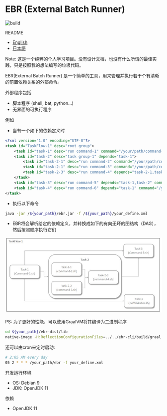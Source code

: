 # EBR (External Batch Runner)

![build](https://img.shields.io/badge/build-passing-green)

README

- [English](./README.md)
- [日本語](./README.ja_JP.md)

Note: 这是一个纯粹的个人学习项目。没有设计文档，也没有什么所谓的最佳实践，只是按照我的想法编写的垃圾代码。

EBR(External Batch Runner) 是一个简单的工具，用来管理并执行若干个有清晰的前置依赖关系的外部命令。

外部程序包括

- 脚本程序 (shell, bat, python...)
- 无界面的可执行程序

例如

- 当有一个如下的依赖定义时

```xml
<?xml version="1.0" encoding="UTF-8"?>
<task id="TaskFlow-1" desc="root group">
    <task id="task-1" desc="run command-1" command="/your/path/command-1.sh"/>
    <task id="task-2" desc="task group-1" depends="task-1">
        <task id="task-2-1" desc="run command-2" command="/your/path/command-2.sh"/>
        <task id="task-2-1" desc="run command-3" command="/your/path/command-3.sh"/>
        <task id="task-2-3" desc="run command-4" depends="task-2-1,task-2-2" command="/your/path/command-4.sh"/>
    </task>
    <task id="task-3" desc="run command-5" depends="task-1,task-2" command="/your/path/command-5.sh"/>
    <task id="task-4" desc="run command-6" depends="task-1" command="/your/path/command-6.sh"/>
</task>
```

- 执行以下命令

```bash
java -jar /${your_path}/ebr.jar -f /${your_path}/your_define.xml
```

- EBR将会解析给定的依赖定义，并转换成如下的有向无环的图结构（DAG），然后按照顺序执行它们

![image](ebr-docs/sample_task_flow.jpg)

PS: 为了更好的性能，可以使用GraalVM将其编译为二进制程序
```bash
cd ${your_path}/ebr-dist/lib
native-image -H:ReflectionConfigurationFiles=../../ebr-cli/build/graal.json -jar ../ebr-cli.jar
```
还可以由cron来定时启动:
```bash
# 2:05 AM every day
05 2 * * * /your_path/ebr -f your_define.xml
```

开发运行环境

- OS: Debian 9
- JDK: OpenJDK 11

依赖

- OpenJDK 11
